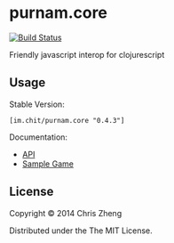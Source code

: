 # purnam.core

[![Build Status](https://travis-ci.org/purnam/purnam.common.png?branch=master)](https://travis-ci.org/purnam/purnam.core)

Friendly javascript interop for clojurescript

## Usage

Stable Version: 

    [im.chit/purnam.core "0.4.3"]

Documentation:

- [API](http://purnam.github.io/purnam.core/)
- [Sample Game](https://github.com/purnam/example.purnam.game)


## License

Copyright © 2014 Chris Zheng

Distributed under the The MIT License.

